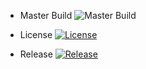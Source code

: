 * Master Build ![Master Build](https://img.shields.io/github/actions/workflow/status/40735258-debug/DevOpsCourseworkGroup15/main.yml?branch=master&label=Master%20Build)

* License [![License](https://img.shields.io/github/license/40735258-debug/DevOpsCourseworkGroup15.svg?style=flat-square&label=License)](https://github.com/40735258-debug/DevOpsCourseworkGroup15/blob/master/LICENSE)

* Release [![Release](https://img.shields.io/github/release/40735258-debug/DevOpsCourseworkGroup15/all.svg?style=flat-square&label=Release)](https://github.com/40735258-debug/DevOpsCourseworkGroup15/releases)
